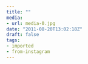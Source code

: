 ```yaml
---
title: ""
media:
- url: media-0.jpg
date: "2011-08-20T13:02:18Z"
draft: false
tags:
- imported
- from-instagram
---
```

